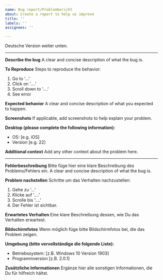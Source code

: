```yaml
---
name: Bug report/Problembericht
about: Create a report to help us improve
title: ''
labels: ''
assignees: ''

---
```


Deutsche Version weiter unten.

---

**Describe the bug**
A clear and concise description of what the bug is.

**To Reproduce**
Steps to reproduce the behavior:
1. Go to '...'
2. Click on '....'
3. Scroll down to '....'
4. See error

**Expected behavior**
A clear and concise description of what you expected to happen.

**Screenshots**
If applicable, add screenshots to help explain your problem.

**Desktop (please complete the following information):**
 - OS: [e.g. iOS]
 - Version [e.g. 22]

**Additional context**
Add any other context about the problem here.

---

**Fehlerbeschreibung**
Bitte füge hier eine klare Beschreibung des Problems/Fehlers ein.
A clear and concise description of what the bug is.

**Problem nachstellen**
Schritte um das Verhalten nachzustellen:
1. Gehe zu '...'
2. Klicke auf '....'
3. Scrolle bis '....'
4. Der Fehler ist sichtbar.

**Erwartetes Verhalten**
Eine klare Beschreibung dessen, wie Du das Verhalten erwartest.

**Bildschirmfotos**
Wenn möglich füge bitte Bildschirmfotos bei, die das Problem zeigen.

**Umgebung (bitte vervollständige die folgende Liste):**
 - Betriebssystem: [z.B. Windows 10 Version 1903]
 - Programmversion [z.B. 2.0.1]

**Zusätzliche Informationen**
Ergänze hier alle sonstigen Informationen, die Du für hilfreich hältst.
